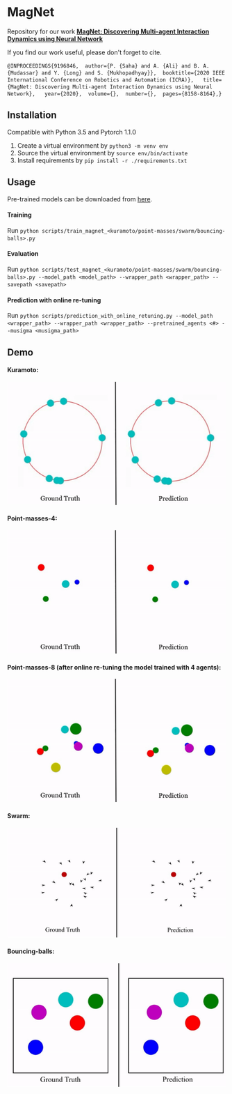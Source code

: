 # MagNet
Repository for our work [**MagNet: Discovering Multi-agent Interaction Dynamics using Neural Network**](https://arxiv.org/abs/2001.09001)

If you find our work useful, please don't forget to cite. 
```
@INPROCEEDINGS{9196846,  author={P. {Saha} and A. {Ali} and B. A. {Mudassar} and Y. {Long} and S. {Mukhopadhyay}},  booktitle={2020 IEEE International Conference on Robotics and Automation (ICRA)},   title={MagNet: Discovering Multi-agent Interaction Dynamics using Neural Network},   year={2020},  volume={},  number={},  pages={8158-8164},}
```

## Installation

Compatible with Python 3.5 and Pytorch 1.1.0

1. Create a virtual environment by `python3 -m venv env`
2. Source the virtual environment by `source env/bin/activate`
3. Install requirements by `pip install -r ./requirements.txt`

## Usage

Pre-trained models can be downloaded from [here](https://www.dropbox.com/sh/12c0wpgszty10hc/AABYKfrBdneQhKDmo8ony8vWa?dl=0).

#### Training

Run `python scripts/train_magnet_<kuramoto/point-masses/swarm/bouncing-balls>.py`

#### Evaluation

Run `python scripts/test_magnet_<kuramoto/point-masses/swarm/bouncing-balls>.py --model_path <model_path> --wrapper_path <wrapper_path> --savepath <savepath>`

#### Prediction with online re-tuning

Run `python scripts/prediction_with_online_retuning.py --model_path <wrapper_path> --wrapper_path <wrapper_path> --pretrained_agents <#> --musigma <musigma_path>`

## Demo

#### Kuramoto:
![Kuramoto](https://github.com/sahapriyabrata/MagNet/blob/master/videos/Kuramoto.gif)

#### Point-masses-4:
![Point-masses-4](https://github.com/sahapriyabrata/MagNet/blob/master/videos/Point-masses-4.gif)

#### Point-masses-8 (after online re-tuning the model trained with 4 agents):
![Point-masses-8](https://github.com/sahapriyabrata/MagNet/blob/master/videos/Point-masses-8.gif)

#### Swarm:
![Swarm](https://github.com/sahapriyabrata/MagNet/blob/master/videos/Swarm.gif)

#### Bouncing-balls:
![Bouncing-balls](https://github.com/sahapriyabrata/MagNet/blob/master/videos/Bouncing-balls.gif)

